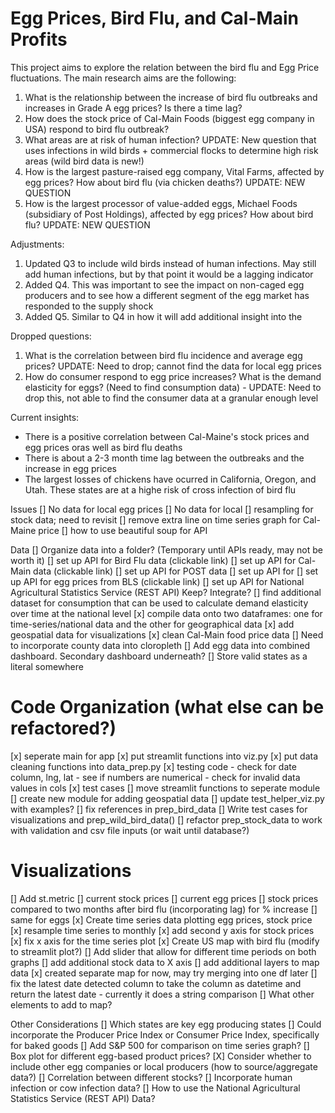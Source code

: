 # Egg Prices, Bird Flu, and Cal-Main Profits

This project aims to explore the relation between the bird flu and Egg Price fluctuations. The main research aims are the following:
1) What is the relationship between the increase of bird flu outbreaks and increases in Grade A egg prices? Is there a time lag?
2) How does the stock price of Cal-Main Foods (biggest egg company in USA) respond to bird flu outbreak?
3) What areas are at risk of human infection? UPDATE: New question that uses infections in wild birds + commercial flocks to determine high risk areas (wild bird data is new!)
4) How is the largest pasture-raised egg company, Vital Farms, affected by egg prices? How about bird flu (via chicken deaths?) UPDATE: NEW QUESTION
5) How is the largest processor of value-added eggs, Michael Foods (subsidiary of Post Holdings), affected by egg prices? How about bird flu? UPDATE: NEW QUESTION

Adjustments:
1) Updated Q3 to include wild birds instead of human infections. May still add human infections, but by that point it would be a lagging indicator
2) Added Q4. This was important to see the impact on non-caged egg producers and to see how a different segment of the egg market has responded to the supply shock
3) Added Q5. Similar to Q4 in how it will add additional insight into the 

Dropped questions:
1) What is the correlation between bird flu incidence and average egg prices? UPDATE: Need to drop; cannot find the data for local egg prices
2) How do consumer respond to egg price increases? What is the demand elasticity for eggs? (Need to find consumption data) - UPDATE: Need to drop this, not able to find the consumer data at a granular enough level

Current insights:
- There is a positive correlation between Cal-Maine's stock prices and egg prices oras well as bird flu deaths
- There is about a 2-3 month time lag between the outbreaks and the increase in egg prices
- The largest losses of chickens have ocurred in California, Oregon, and Utah. These states are at a highe risk of cross infection of bird flu



Issues
[] No data for local egg prices
[] No data for local 
[] resampling for stock data; need to revisit
[] remove extra line on time series graph for Cal-Maine price
[] how to use beautiful soup for API 

Data
[] Organize data into a folder? (Temporary until APIs ready, may not be worth it)
[] set up API for Bird Flu data (clickable link)
[] set up API for Cal-Main data (clickable link)
[] set up API for POST data
[] set up API for 
[] set up API for egg prices from BLS (clickable link)
[] set up API for National Agricultural Statistics Service (REST API) Keep? Integrate?
[] find additional dataset for consumption that can be used to calculate demand elasticity over time at the national level
[x] compile data onto two dataframes: one for time-series/national data and the other for geographical data
[x] add geospatial data for visualizations
[x] clean Cal-Main food price data
[] Need to incorporate county data into cloropleth
[] Add egg data into combined dashboard. Secondary dashboard underneath?
[] Store valid states as a literal somewhere

# Code Organization (what else can be refactored?)
[x] seperate main for app
[x] put streamlit functions into viz.py
[x] put data cleaning functions into data_prep.py
[x] testing code 
    - check for date column, lng, lat
    - see if numbers are numerical
    - check for invalid data values in cols
[x] test cases
[] move streamlit functions to seperate module
[] create new module for adding geospatial data
[] update test_helper_viz.py with examples?
[] fix references in prep_bird_data
[] Write test cases for visualizations and prep_wild_bird_data()
[] refactor prep_stock_data to work with validation and csv file inputs (or wait until database?)

# Visualizations
[] Add st.metric
    [] current stock prices
    [] current egg prices
    [] stock prices compared to two months after bird flu (incorporating lag) for % increase
    [] same for eggs
[x] Create time series data plotting egg prices, stock price
[x] resample time series to monthly
[x] add second y axis for stock prices
[x] fix x axis for the time series plot
[x] Create US map with bird flu (modify to streamlit plot?) 
[] Add slider that allow for different time periods on both graphs
[] add additional stock data to X axis
[] add additional layers to map data
    [x] created separate map for now, may try merging into one df later
[] fix the latest date detected column to take the column as datetime and return the latest date
    - currently it does a string comparison
[] What other elements to add to map?

Other Considerations
[] Which states are key egg producing states
[] Could incorporate the Producer Price Index or Consumer Price Index, specifically for baked goods
[] Add S&P 500 for comparison on time series graph?
[] Box plot for different egg-based product prices?
[X] Consider whether to include other egg companies or local producers (how to source/aggregate data?)
[] Correlation between different stocks?
[] Incorporate human infection or cow infection data?
[] How to use the National Agricultural Statistics Service (REST API) Data?